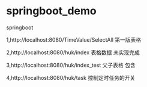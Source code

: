 # springboot_demo
springboot

1,http://localhost:8080/TimeValue/SelectAll 第一版表格

2,http://localhost:8080/huk/index  表格数据 未实现完成

3,http://localhost:8080/huk/index_test 父子表格 包含

4,http://localhost:8080/huk/task 控制定时任务的开关

